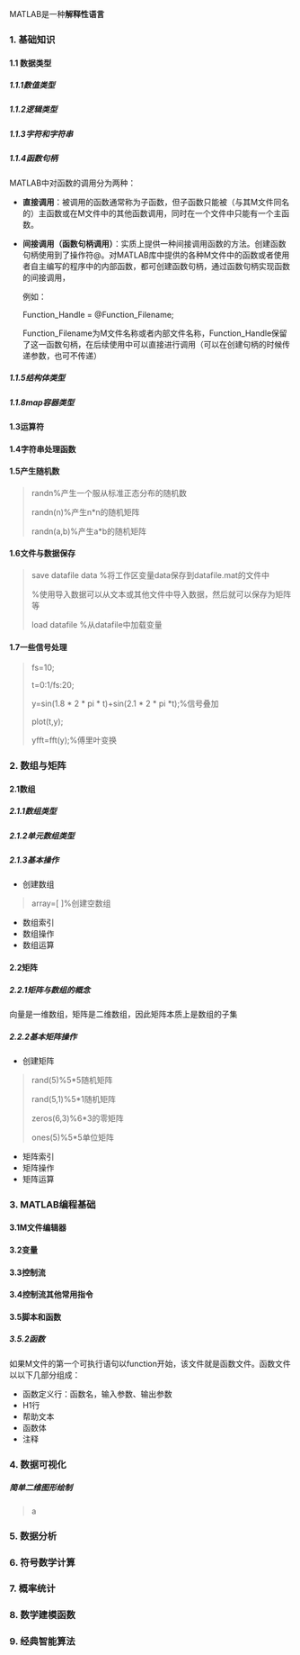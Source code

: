 MATLAB是一种**解释性语言**

### 1. 基础知识

#### 1.1 数据类型

##### 1.1.1数值类型

##### 1.1.2逻辑类型

##### 1.1.3字符和字符串

##### 1.1.4函数句柄

MATLAB中对函数的调用分为两种：

* **直接调用**：被调用的函数通常称为子函数，但子函数只能被（与其M文件同名的）主函数或在M文件中的其他函数调用，同时在一个文件中只能有一个主函数。

* **间接调用（函数句柄调用）**：实质上提供一种间接调用函数的方法。创建函数句柄使用到了操作符@。对MATLAB库中提供的各种M文件中的函数或者使用者自主编写的程序中的内部函数，都可创建函数句柄，通过函数句柄实现函数的间接调用，

  例如：

  Function_Handle = @Function_Filename;

  Function_Filename为M文件名称或者内部文件名称，Function_Handle保留了这一函数句柄，在后续使用中可以直接进行调用（可以在创建句柄的时候传递参数，也可不传递）

##### 1.1.5结构体类型



##### 1.1.8map容器类型



#### 1.3运算符

#### 1.4字符串处理函数

#### 1.5产生随机数

> randn%产生一个服从标准正态分布的随机数
>
> randn(n)%产生n*n的随机矩阵
>
> randn(a,b)%产生a*b的随机矩阵

#### 1.6文件与数据保存

> save datafile data %将工作区变量data保存到datafile.mat的文件中
>
> %使用导入数据可以从文本或其他文件中导入数据，然后就可以保存为矩阵等
>
> load datafile %从datafile中加载变量    
>
> 

#### 1.7一些信号处理

> fs=10;
>
> t=0:1/fs:20;
>
> y=sin(1.8 * 2 * pi * t)+sin(2.1 * 2 * pi *t);%信号叠加
>
> plot(t,y);
>
> yfft=fft(y);%傅里叶变换



> 

### 2. 数组与矩阵

#### 2.1数组

##### 2.1.1数组类型

##### 2.1.2单元数组类型

##### 2.1.3基本操作

* 创建数组

> array=[ ]%创建空数组
>
> 

* 数组索引
* 数组操作
* 数组运算

#### 2.2矩阵

##### 2.2.1矩阵与数组的概念

向量是一维数组，矩阵是二维数组，因此矩阵本质上是数组的子集

##### 2.2.2基本矩阵操作



* 创建矩阵

> rand(5)%5*5随机矩阵
>
> rand(5,1)%5*1随机矩阵
>
> zeros(6,3)%6*3的零矩阵
>
> ones(5)%5*5单位矩阵
>
> 

* 矩阵索引
* 矩阵操作
* 矩阵运算

#### 

### 3. MATLAB编程基础

#### 3.1M文件编辑器

#### 3.2变量

#### 3.3控制流

#### 3.4控制流其他常用指令

#### 3.5脚本和函数

##### 3.5.2函数

如果M文件的第一个可执行语句以function开始，该文件就是函数文件。函数文件以以下几部分组成：

* 函数定义行：函数名，输入参数、输出参数
* H1行
* 帮助文本
* 函数体
* 注释

### 4. 数据可视化

##### 简单二维图形绘制

> a

### 5. 数据分析

### 6. 符号数学计算

### 7. 概率统计

### 8. 数学建模函数

### 9. 经典智能算法